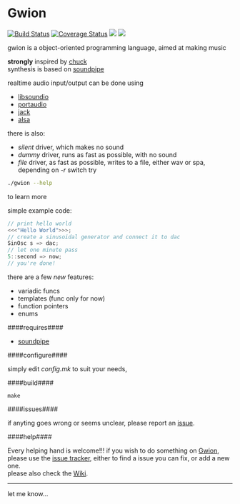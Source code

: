 # Gwion
[![Build Status](https://travis-ci.org/fennecdjay/Gwion.svg?branch=dev)](https://travis-ci.org/fennecdjay/Gwion)
[![Coverage Status](https://coveralls.io/repos/github/fennecdjay/Gwion/badge.svg?branch=dev)](https://coveralls.io/github/fennecdjay/Gwion?branch=dev)
![](http://b.repl.ca/v1/version-pre--pre--alpha-red.png)
![](http://b.repl.ca/v1/language-C-green.png)  

gwion is a object-oriented programming language, aimed at making music

**strongly** inspired by [chuck](http://chuck.stanford.edu/)  
synthesis is based on [soundpipe](http://paulbatchelor.github.io/proj/soundpipe.html)  

realtime audio input/output can be done using  
*  [libsoundio](http://libsound.io/)  
*  [portaudio](http://portaudio.com/)  
*  [jack](http://jackaudio.org/)  
*  [alsa](http://alsa-project.org)

there is also:
*  *silent* driver, which makes no sound
*  *dummy* driver, runs as fast as possible, with no sound
*  *file* driver, as fast as possible, writes to a file, either wav or spa, depending on *-r* switch
try
 
```sh
./gwion --help
```

to learn more

simple example code:

```cpp
// print hello world
<<<"Hello World">>>;
// create a sinusoidal generator and connect it to dac  
SinOsc s => dac;  
// let one minute pass  
5::second => now;  
// you're done!
```

there are a few *new* features:  	
	
*  variadic funcs
*  templates (func only for now)
*  function pointers
*  enums

####requires####

* [soundpipe](https://github.com/PaulBatchelor/Soundpipe)

####configure####

simply edit *config.mk* to suit your needs, 

####build####

```
make
```

####issues####

if anyting goes wrong or seems unclear, please report an [issue](https://github.com/fennecdjay/Gwion/issues/new).  

####help####

Every helping hand is welcome!!!
if you wish to do something on [Gwion](https://github.com/fennecdjay/Gwion), please use the [issue tracker](https://github.com/fennecdjay/Gwion/issues),
either to find a issue you can fix, or add a new one.  
please also check the [Wiki](https://github.com/fennecdjay/Gwion/wiki).

---------

let me know...
